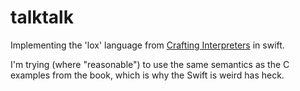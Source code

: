 # talktalk

Implementing the 'lox' language from [Crafting Interpreters](https://craftinginterpreters.com) in swift.

I'm trying (where "reasonable") to use the same semantics as the C
examples from the book, which is why the Swift is weird has heck.
